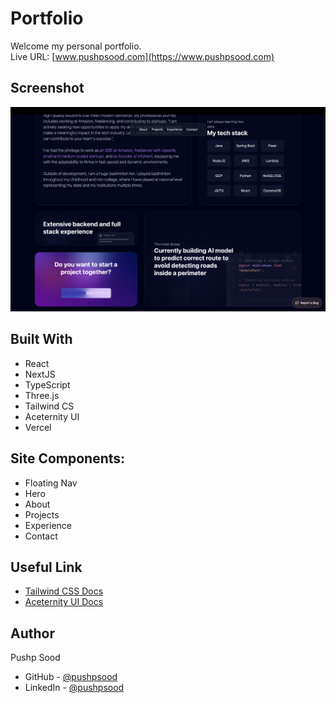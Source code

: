 # Portfolio

Welcome my personal portfolio. <br/>
Live URL: [www.pushpsood.com](https://www.pushpsood.com)

## Screenshot

![Portfolio ScreenShot](https://github.com/pushpsood/portfolio/blob/master/public/pushp_sood_portfolio.png?raw=true)

## Built With

- React
- NextJS
- TypeScript
- Three.js
- Tailwind CS
- Aceternity UI
- Vercel

## Site Components:

- Floating Nav
- Hero
- About
- Projects
- Experience
- Contact

## Useful Link

- [Tailwind CSS Docs](https://tailwindcss.com/docs/installation)
- [Aceternity UI Docs](https://ui.aceternity.com/components)

## Author

Pushp Sood

- GitHub - [@pushpsood](https://github.com/pushpsood)
- LinkedIn - [@pushpsood](https://www.linkedin.com/in/pushpsood/)
